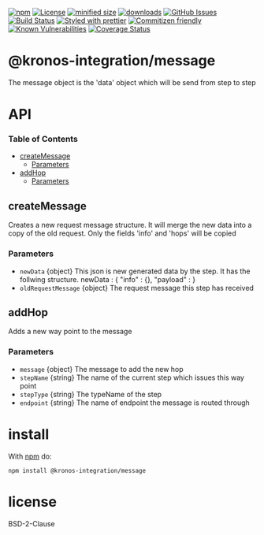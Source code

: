 [![npm](https://img.shields.io/npm/v/@kronos-integration/message.svg)](https://www.npmjs.com/package/@kronos-integration/message)
[![License](https://img.shields.io/badge/License-BSD%203--Clause-blue.svg)](https://opensource.org/licenses/BSD-3-Clause)
[![minified size](https://badgen.net/bundlephobia/min/@kronos-integration/message)](https://bundlephobia.com/result?p=@kronos-integration/message)
[![downloads](http://img.shields.io/npm/dm/@kronos-integration/message.svg?style=flat-square)](https://npmjs.org/package/@kronos-integration/message)
[![GitHub Issues](https://img.shields.io/github/issues/Kronos-Integration/message.svg?style=flat-square)](https://github.com/Kronos-Integration/message/issues)
[![Build Status](https://img.shields.io/endpoint.svg?url=https%3A%2F%2Factions-badge.atrox.dev%2FKronos-Integration%2Fmessage%2Fbadge&style=flat)](https://actions-badge.atrox.dev/Kronos-Integration/message/goto)
[![Styled with prettier](https://img.shields.io/badge/styled_with-prettier-ff69b4.svg)](https://github.com/prettier/prettier)
[![Commitizen friendly](https://img.shields.io/badge/commitizen-friendly-brightgreen.svg)](http://commitizen.github.io/cz-cli/)
[![Known Vulnerabilities](https://snyk.io/test/github/Kronos-Integration/message/badge.svg)](https://snyk.io/test/github/Kronos-Integration/message)
[![Coverage Status](https://coveralls.io/repos/Kronos-Integration/message/badge.svg)](https://coveralls.io/github/Kronos-Integration/message)

# @kronos-integration/message

The message object is the 'data' object which will be send from step to step

# API

<!-- Generated by documentation.js. Update this documentation by updating the source code. -->

### Table of Contents

*   [createMessage](#createmessage)
    *   [Parameters](#parameters)
*   [addHop](#addhop)
    *   [Parameters](#parameters-1)

## createMessage

Creates a new request message structure. It will merge the new data into a copy of the old request.
Only the fields 'info' and 'hops' will be copied

### Parameters

*   `newData`  {object} This json is new generated data by the step. It has the follwing structure.
    newData : {
    "info" : {},
    "payload" :
    }
*   `oldRequestMessage`  {object} The request message this step has received

## addHop

Adds a new way point to the message

### Parameters

*   `message`  {object} The message to add the new hop
*   `stepName`  {string} The name of the current step which issues this way point
*   `stepType`  {string} The typeName of the step
*   `endpoint`  {string} The name of endpoint the message is routed through

# install

With [npm](http://npmjs.org) do:

```shell
npm install @kronos-integration/message
```

# license

BSD-2-Clause
